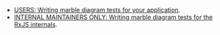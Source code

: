 - [USERS: Writing marble diagram tests for your application](../docs_app/content/guide/testing/marble-testing.md).
- [INTERNAL MAINTAINERS ONLY: Writing marble diagram tests for the RxJS internals](../docs_app/content/guide/testing/internal-marble-tests.md).
